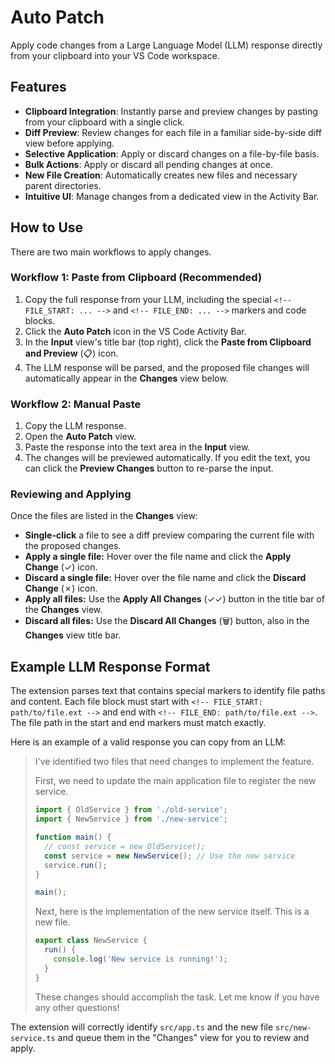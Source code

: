 # Auto Patch

Apply code changes from a Large Language Model (LLM) response directly from your clipboard into your VS Code workspace.

## Features

*   **Clipboard Integration**: Instantly parse and preview changes by pasting from your clipboard with a single click.
*   **Diff Preview**: Review changes for each file in a familiar side-by-side diff view before applying.
*   **Selective Application**: Apply or discard changes on a file-by-file basis.
*   **Bulk Actions**: Apply or discard all pending changes at once.
*   **New File Creation**: Automatically creates new files and necessary parent directories.
*   **Intuitive UI**: Manage changes from a dedicated view in the Activity Bar.

## How to Use

There are two main workflows to apply changes.

### Workflow 1: Paste from Clipboard (Recommended)

1.  Copy the full response from your LLM, including the special `<!-- FILE_START: ... -->` and `<!-- FILE_END: ... -->` markers and code blocks.
2.  Click the **Auto Patch** icon in the VS Code Activity Bar.
3.  In the **Input** view's title bar (top right), click the **Paste from Clipboard and Preview** (📋) icon.
4.  The LLM response will be parsed, and the proposed file changes will automatically appear in the **Changes** view below.

### Workflow 2: Manual Paste

1.  Copy the LLM response.
2.  Open the **Auto Patch** view.
3.  Paste the response into the text area in the **Input** view.
4.  The changes will be previewed automatically. If you edit the text, you can click the **Preview Changes** button to re-parse the input.

### Reviewing and Applying

Once the files are listed in the **Changes** view:
*   **Single-click** a file to see a diff preview comparing the current file with the proposed changes.
*   **Apply a single file:** Hover over the file name and click the **Apply Change** (✓) icon.
*   **Discard a single file:** Hover over the file name and click the **Discard Change** (✗) icon.
*   **Apply all files:** Use the **Apply All Changes** (✓✓) button in the title bar of the **Changes** view.
*   **Discard all files:** Use the **Discard All Changes** (🗑️) button, also in the **Changes** view title bar.

## Example LLM Response Format

The extension parses text that contains special markers to identify file paths and content. Each file block must start with `<!-- FILE_START: path/to/file.ext -->` and end with `<!-- FILE_END: path/to/file.ext -->`. The file path in the start and end markers must match exactly.

Here is an example of a valid response you can copy from an LLM:

> I've identified two files that need changes to implement the feature.
>
> First, we need to update the main application file to register the new service.
>
> <!-- FILE_START: src/app.ts -->
> ```typescript
> import { OldService } from './old-service';
> import { NewService } from './new-service';
>
> function main() {
>   // const service = new OldService();
>   const service = new NewService(); // Use the new service
>   service.run();
> }
>
> main();
> ```
> <!-- FILE_END: src/app.ts -->
>
> Next, here is the implementation of the new service itself. This is a new file.
>
> <!-- FILE_START: src/new-service.ts -->
> ```typescript
> export class NewService {
>   run() {
>     console.log('New service is running!');
>   }
> }
> ```
> <!-- FILE_END: src/new-service.ts -->
>
> These changes should accomplish the task. Let me know if you have any other questions!

The extension will correctly identify `src/app.ts` and the new file `src/new-service.ts` and queue them in the "Changes" view for you to review and apply.